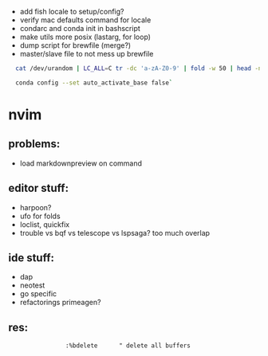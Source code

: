 - add fish locale to setup/config?
- verify mac defaults command for locale
- condarc and conda init in bashscript
- make utils more posix (lastarg, for loop)
- dump script for brewfile (merge?)
- master/slave file to not mess up brewfile
```bash
  cat /dev/urandom | LC_ALL=C tr -dc 'a-zA-Z0-9' | fold -w 50 | head -n 1

  conda config --set auto_activate_base false`
```

# nvim 

## problems:
- load markdownpreview on command

## editor stuff:
- harpoon?
- ufo for folds
- loclist, quickfix
- trouble vs bqf vs telescope vs lspsaga? too much overlap

## ide stuff:
- dap
- neotest
- go specific
- refactorings primeagen?

## res:
                    :%bdelete      " delete all buffers


